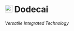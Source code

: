 # <img src="https://github.com/dodecai/.github/blob/main/Assets/Logos/Dodecai.png" alt="Logo" width="24"/> Dodecai #
###### Versatile Integrated Technology #######

